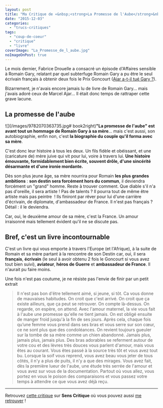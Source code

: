 ```yaml
---
layout: post
title: "Ma Critique de «&nbsp;<strong>La Promesse de l'Aube</strong>&nbsp;» de <em>Romain&nbsp;Gary</em>"
date: "2015-12-03"
categories: 
  - "trucs-critiques"
tags: 
  - "coup-de-coeur"
  - "critique"
  - "livre"
coverImage: "La_Promesse_de_l_aube.jpg"
noImageOnPost: true
---
```


Le mois dernier, Fabrice Drouelle a consacré un épisode d'Affaires sensible à Romain Gary, relatant par quel subterfuge Romain Gary a pu être le seul écrivain français à obtenir deux fois le Prix Goncourt ([Ajar a-t-il tué Gary ?](http://www.franceinter.fr/emission-affaires-sensibles-ajar-a-t-il-tue-gary)).

Bizarrement, je n'avais encore jamais lu de livre de Romain Gary... mais j'avais adoré ceux de Marcel Ajar... Il était donc temps de rattraper cette grave lacune.

## La promesse de l'aube

![](/images/9782070363735.jpg# book2right)**"La promesse de l'aube" est avant tout un hommage de Romain Gary à sa mère**... mais c'est aussi, son autobiographie, enfin non, c'est **la biographie du couple qu'il forma avec sa mère**.

C'est donc leur histoire à tous les deux. Un fils fidèle et obéissant, et une (caricature de) mère juive qui vit pour lui, voire à travers lui. **Une histoire émouvante, formidablement bien écrite, souvent drôle, d'une sincérité désarmante et d'une ironie mordante.**

Dès son plus jeune âge, sa mère nourrira pour Romain **les plus grandes ambitions** : **son destin sera forcément hors du commun**, il deviendra forcément un "grand" homme. Reste à trouver comment. Que diable s'il n'a pas d'oreille, il sera artiste ! Pas de talents ? Il pourra tout de même être artiste mais pas peintre  ! Ils finiront par rêver pour lui d'une carrière d'écrivain, de diplomate, d'ambassadeur de France. Il n'est pas français ? Détail : il le deviendra.

Car, oui, le deuxième amour de sa mère, c'est la France. Un amour irraisonné mais tellement évident qu'il ne se discute pas.

## Bref, c'est un livre incontournable

C'est un livre qui vous emporte à travers l'Europe (et l'Afrique), à la suite de Romain et sa mère partant à la rencontre de son Destin car, oui, il sera **français**, **écrivain** (le seul à avoir obtenu 2 fois le Goncourt si vous avez tout bien suivi), **aviateur**, **héros de Guerre** et **ambassadeur de France**. Il n'aurait pu faire moins.

Une fois n'est pas coutume, je ne résiste pas l'envie de finir par un petit extrait 

<blockquote class="center">
	Il n'est pas bon d'être tellement aimé, si jeune, si tôt. Ca vous donne de mauvaises habitudes. On croit que c'est arrivé. On croit que ça existe ailleurs, que ça peut se retrouver. On compte là-dessus. On regarde, on espère, on attend. Avec l'amour maternel, la vie vous fait à l'aube une promesse qu'elle ne tient jamais. On est obligé ensuite de manger froid jusqu'à la fin de ses jours. Après cela, chaque fois qu’une femme vous prend dans ses bras et vous serre sur son cœur, ce ne sont plus que des condoléances. On revient toujours gueuler sur la tombe de sa mère comme un chien abandonné. Jamais plus, jamais plus, jamais plus. Des bras adorables se referment autour de votre cou et des lèvres très douces vous parlent d'amour, mais vous êtes au courant. Vous êtes passé à la source très tôt et vous avez tout bu. Lorsque la soif vous reprend, vous avez beau vous jeter de tous côtés, il n'y a plus de puits, il n'y a que des mirages. Vous avez fait, dès la première lueur de l'aube, une étude très serrée de l'amour et vous avez sur vous de la documentation. Partout où vous allez, vous portez en vous le poison des comparaisons et vous passez votre temps à attendre ce que vous avez déjà reçu.
</blockquote>

* * *

Retrouvez [cette critique](http://www.senscritique.com/livre/La_Promesse_de_l_aube/critique/75818300) sur **Sens Critique** où vous pouvez aussi [me retrouver](http://www.senscritique.com/Arnaud_Malon) !
